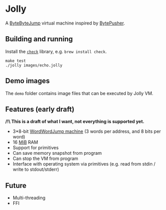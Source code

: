 # Jolly

A [ByteByteJump](https://esolangs.org/wiki/ByteByteJump) virtual machine inspired by [BytePusher](https://esolangs.org/wiki/BytePusher).

## Building and running

Install the [`check`](https://libcheck.github.io/check/) library, e.g. `brew install check`.

```shell
make test
./jolly images/echo.jolly
``` 

## Demo images
The `demo` folder contains image files that can be executed by Jolly VM.

## Features (early draft)

**/!\ This is a draft of what I want, not everything is supported yet.**

- 3*8-bit [WordWordJump machine](https://esolangs.org/wiki/ByteByteJump) (3 words per address, and 8 bits per word)
- 16 [MiB](https://en.wikipedia.org/wiki/Mebibyte) RAM
- Support for primitives
- Can save memory snapshot from program
- Can stop the VM from program
- Interface with operating system via primitives (e.g. read from stdin / write to stdout/stderr)

## Future

- Multi-threading
- FFI
